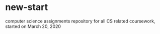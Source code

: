 # new-start
computer science assignments
repository for all CS related coursework, started on March 20, 2020
